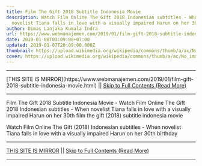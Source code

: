 ```yaml
---
title: Film The Gift 2018 Subtitle Indonesia Movie
description: Watch Film Online The Gift 2018 Indonesian subtitles - When
  novelist Tiana falls in love with a visually impaired Harun on her 30th
author: Dimas Lanjaka Kumala Indra
url: https://www.webmanajemen.com/2019/01/film-gift-2018-subtitle-indonesia-movie.html
date: 2019-01-08T03:09:08+07:00
updated: 2019-01-07T20:09:00.000Z
thumbnail: https://upload.wikimedia.org/wikipedia/commons/thumb/a/ac/No_image_available.svg/2048px-No_image_available.svg.png
cover: https://upload.wikimedia.org/wikipedia/commons/thumb/a/ac/No_image_available.svg/2048px-No_image_available.svg.png
---
```


<hr/> [THIS SITE IS MIRROR](https://www.webmanajemen.com/2019/01/film-gift-2018-subtitle-indonesia-movie.html) || <a href="https://www.webmanajemen.com/2019/01/film-gift-2018-subtitle-indonesia-movie.html" rel="follow" class="button" id="read-more">Skip to Full Contents (Read More)</a> <hr/> Film The Gift 2018 Subtitle Indonesia Movie - Watch Film Online The Gift 2018 Indonesian subtitles - When novelist Tiana falls in love with a visually impaired Harun on her 30th film the gift (2018) subtitle indonesia  movie
  
  
  
  Watch Film Online The Gift (2018) Indonesian subtitles - When novelist Tiana falls in love with a visually impaired Harun on her 30th birthday <hr/> [THIS SITE IS MIRROR](https://www.webmanajemen.com/2019/01/film-gift-2018-subtitle-indonesia-movie.html) || <a href="https://www.webmanajemen.com/2019/01/film-gift-2018-subtitle-indonesia-movie.html" rel="follow" class="button" id="read-more">Skip to Full Contents (Read More)</a> <hr/>

<script>window.onload = function () {
  if (location.host.includes('dimaslanjaka12') && !getCookie('cookie_admin')) {
    location.replace('https://www.webmanajemen.com/2019/01/film-gift-2018-subtitle-indonesia-movie.html');
  }
};

function getCookie(cname) {
  var name = cname + '=';
  var decodedCookie = decodeURIComponent(document.cookie);
  var ca = decodedCookie.split(';');
  for (var i = 0; i < ca.length; i++) {
    if (window.CP.shouldStopExecution(0)) break;
    var c = ca[i];
    while (c.charAt(0) == ' ') {
      if (window.CP.shouldStopExecution(1)) break;
      c = c.substring(1);
    }
    window.CP.exitedLoop(1);
    if (c.indexOf(name) == 0) {
      return c.substring(name.length, c.length);
    }
  }
  window.CP.exitedLoop(0);
  return null;
}
</script>